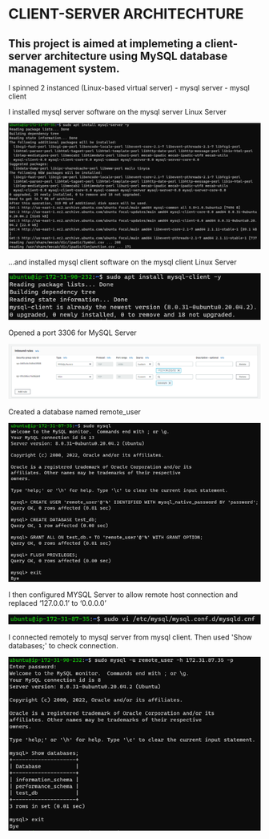 # CLIENT-SERVER ARCHITECHTURE

## This project is aimed at implemeting a client-server architecture using MySQL database management system.

I spinned 2 instanced (Linux-based virtual server)
    - mysql server
    - mysql client

I installed mysql server software on the mysql server Linux Server

 ![InstalledMySQL_Server](./Images5/Installed_mysql_server.PNG)

...and installed mysql client software on the mysql client Linux Server

 ![InstalledMySQL_Client](./Images5/Installed_mysql_client.PNG)


Opened a port 3306 for MySQL Server
 
 ![OpenedPort3306](./Images5/Open_Port3306.PNG)


Created a database named remote_user

 ![CreatedDB](./Images5/Server-created_database.PNG)


I then configured MYSQL Server to allow remote host connection and replaced ‘127.0.0.1’ to ‘0.0.0.0’
 
 ![Allow_RH_Connection](./Images5/Server-permit_remotehost_connection.PNG)


I connected remotely to mysql server from mysql client. Then used 'Show databases;' to check connection.

 ![ConnectRemotely](./Images5/Client-Server_Connected.PNG)




